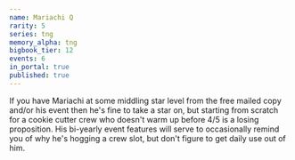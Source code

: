 ```yaml
---
name: Mariachi Q
rarity: 5
series: tng
memory_alpha: tng
bigbook_tier: 12
events: 6
in_portal: true
published: true
---
```


If you have Mariachi at some middling star level from the free mailed copy and/or his event then he's fine to take a star on, but starting from scratch for a cookie cutter crew who doesn't warm up before 4/5 is a losing proposition. His bi-yearly event features will serve to occasionally remind you of why he's hogging a crew slot, but don't figure to get daily use out of him.
